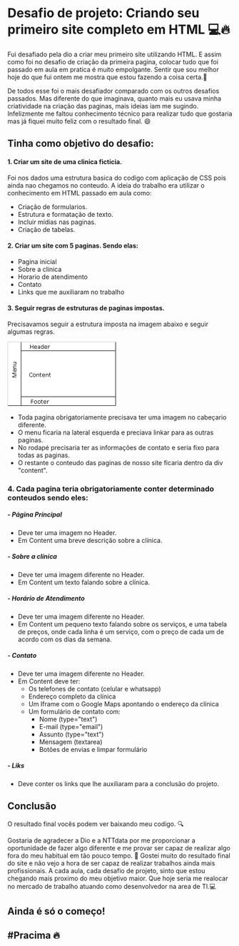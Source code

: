 # Desafio de projeto: Criando seu primeiro site completo em HTML :computer::fire:

Fui desafiado pela dio a criar meu primeiro site utilizando HTML. 
E assim como foi no desafio de criação da primeira pagina, colocar tudo que foi passado em aula em pratica é muito empolgante.
Sentir que sou melhor hoje do que fui ontem me mostra que estou fazendo a coisa certa.:muscle:

De todos esse foi o mais desafiador comparado com os outros desafios passados. Mas diferente do que imaginava, quanto mais eu usava minha criatividade na criação das paginas, mais ideias iam me sugindo. Infelizmente me faltou conhecimento técnico para realizar tudo que gostaria 
mas já fiquei muito feliz com o resultado final. :smile: 

## Tinha como objetivo do desafio:

#### 1. Criar um site de uma clinica ficticia.

Foi nos dados uma estrutura basica do codigo com aplicação de CSS pois ainda nao chegamos no conteudo.
A ideia do trabalho era utilizar o conhecimento em HTML passado em aula como:

- Criação de formularios.
- Estrutura e formatação de texto.
- Incluir mídias nas paginas.
- Criação de tabelas.  

#### 2. Criar um site com 5 paginas. Sendo elas:
  - Pagina inicial
  - Sobre a clinica
  - Horario de atendimento
  - Contato
  - Links que me auxiliaram no trabalho

#### 3. Seguir regras de estruturas de paginas impostas.

Precisavamos seguir a estrutura imposta na imagem abaixo e seguir algumas regras. 

![Estrutura do site](/SiteClinica/Imagens/estrutura%20do%20site.gif)

- Toda pagina obrigatoriamente precisava ter uma imagem no cabeçario diferente.
- O menu ficaria na lateral esquerda e preciava linkar para as outras paginas.
- No rodapé precisaria ter as informações de contato e seria fixo para todas as paginas. 
- O restante o conteudo das paginas de nosso site ficaria dentro da div "content".

### 4. Cada pagina teria obrigatoriamente conter determinado conteudos sendo eles:

##### - Página Principal

- Deve ter uma imagem no Header.
- Em Content uma breve descrição sobre a clínica.

##### - Sobre a clínica
- Deve ter uma imagem diferente no Header.
- Em Content um texto falando sobre a clínica.

##### - Horário de Atendimento
- Deve ter uma imagem diferente no Header.
- Em Content um pequeno texto falando sobre os serviços, e uma tabela de preços, onde cada linha é um serviço, com o preço de cada um de acordo com os dias da semana.

 
##### - Contato
- Deve ter uma imagem diferente no Header.
- Em Content deve ter:
    - Os telefones de contato (celular e whatsapp)
    - Endereço completo da clínica
    - Um Iframe com o Google Maps apontando o endereço da clínica
    - Um formulário de contato com:
        - Nome (type="text")
        - E-mail (type="email")
        - Assunto (type="text")
        - Mensagem (textarea)
        - Botões de envias e limpar formulário

##### - Liks
- Deve conter os links que lhe auxiliaram para a conclusão do projeto.


## Conclusão

O resultado final vocês podem ver baixando meu codigo. :mag:

Gostaria de agradecer a Dio e a NTTdata por me proporcionar a oportunidade de fazer algo diferente e me provar ser capaz de realizar algo fora do meu habitual em tão pouco tempo. :tada:
Gostei muito do resultado final do site e não vejo a hora de ser capaz de realizar trabalhos ainda mais profissionais. 
A cada aula, cada desafio de projeto, sinto que estou chegando mais proximo do meu objetivo maior.
Que hoje seria me realocar no mercado de trabalho atuando como desenvolvedor na area de TI.:computer:

## Ainda é só o começo! 
## #Pracima :fire:


